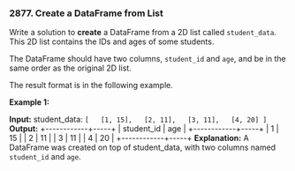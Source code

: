 ### 2877\. Create a DataFrame from List

Write a solution to **create** a DataFrame from a 2D list called `student_data`. This 2D list contains the IDs and ages of some students.

The DataFrame should have two columns, `student_id` and `age`, and be in the same order as the original 2D list.

The result format is in the following example.

**Example 1:**

**Input:**
student\_data:
`[   [1, 15],   [2, 11],   [3, 11],   [4, 20] ]`
**Output:**
+------------+-----+
| student\_id | age |
+------------+-----+
| 1          | 15  |
| 2          | 11  |
| 3          | 11  |
| 4          | 20  |
+------------+-----+
**Explanation:**
A DataFrame was created on top of student\_data, with two columns named `student_id` and `age`.
